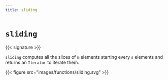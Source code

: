 ```yaml
---
title: sliding
---
```


# `sliding`

{{< signature >}}

`sliding` computes all the slices of `m` elements starting every `s` elements and returns an `Iterator` to iterate them.

{{< figure src="images/functions/sliding.svg" >}}
